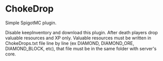 # ChokeDrop
Simple SpigotMC plugin.


Disable keepInventory and download this plugin. After death players drop valuable resources and XP only. Valuable resources must be written in ChokeDrops.txt file line by line (ex DIAMOND, DIAMOND_ORE, DIAMOND_BLOCK, etc), that file must be in the same folder with server's core.
